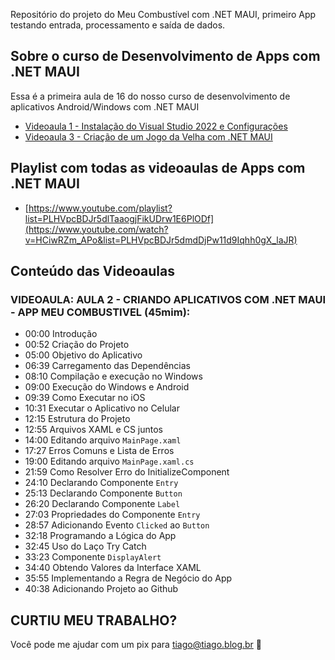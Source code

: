 Repositório do projeto do Meu Combustível com .NET MAUI, primeiro App testando entrada, processamento e saída de dados.

## Sobre o curso de Desenvolvimento de Apps com .NET MAUI
Essa é a primeira aula de 16 do nosso curso de desenvolvimento de aplicativos Android/Windows com .NET MAUI
- [Videoaula 1 - Instalação do Visual Studio 2022 e Configurações](https://www.youtube.com/watch?v=HCiwRZm_APo&list=PLHVpcBDJr5dmdDjPw11d9Iqhh0gX_laJR )
- [Videoaula 3 - Criação de um Jogo da Velha com .NET MAUI](https://github.com/tiagotas/MauiAppJogoDaVelha)

## Playlist com todas as videoaulas de Apps com .NET MAUI
- [https://www.youtube.com/playlist?list=PLHVpcBDJr5dlTaaogjFikUDrw1E6PlODf](https://www.youtube.com/watch?v=HCiwRZm_APo&list=PLHVpcBDJr5dmdDjPw11d9Iqhh0gX_laJR)


## Conteúdo das Videoaulas
### VIDEOAULA: AULA 2 - CRIANDO APLICATIVOS COM .NET MAUI - APP MEU COMBUSTIVEL (45mim):
- 00:00 Introdução
- 00:52 Criação do Projeto
- 05:00 Objetivo do Aplicativo
- 06:39 Carregamento das Dependências
- 08:10 Compilação e execução no Windows
- 09:00 Execução do Windows e Android
- 09:39 Como Executar no iOS
- 10:31 Executar o Aplicativo no Celular
- 12:15 Estrutura do Projeto
- 12:55 Arquivos XAML e CS juntos
- 14:00 Editando arquivo ```MainPage.xaml```
- 17:27 Erros Comuns e Lista de Erros
- 19:00 Editando arquivo ```MainPage.xaml.cs```
- 21:59 Como Resolver Erro do InitializeComponent
- 24:10 Declarando Componente ```Entry```
- 25:13 Declarando Componente ```Button```
- 26:20 Declarando Componente ```Label```
- 27:03 Propriedades do Componente ```Entry```
- 28:57 Adicionando Evento ```Clicked``` ao ```Button```
- 32:18 Programando a Lógica do App
- 32:45 Uso do Laço Try Catch
- 33:23 Componente ```DisplayAlert```
- 34:40 Obtendo Valores da Interface XAML
- 35:55 Implementando a Regra de Negócio do App
- 40:38 Adicionando Projeto ao Github

## CURTIU MEU TRABALHO?
Você pode me ajudar com um pix para tiago@tiago.blog.br 🍻
